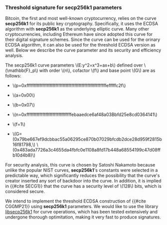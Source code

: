 
### Threshold signature for secp256k1 parameters

 Bitcoin, the first and most well-known cryptocurrency, relies on the curve **secp256k1** for its public key cryptography. Specifically, it uses the ECDSA algorithm with **secp256k1** as the underlying elliptic curve. Many other cryptocurrencies, including Ethereum have since adopted this curve for their digital signature schemes. Since the curve can be used for the orinary ECDSA algorithm, it can also be used for the threshold ECDSA version as well. Below we describe the curve parameter and its security and efficiency analysis.

 The secp256k1 curve parameters \\(E:y^2=x^3+ax+b\\) defined over \\(\mathbb{F}_p\\) with order \\(n\\), cofactor \\(f\\) and base point \\(G\\) are as follows:
 - \\(p=0xfffffffffffffffffffffffffffffffffffffffffffffffffffffffefffffc2f\\)

 - \\(a=0x00\\)

 - \\(b=0x07\\)

 - \\(n=0xfffffffffffffffffffffffffffffffebaaedce6af48a03Bbfd25e8cd0364141\\)

- \\(f=1\\)

 - \\(G=(0x79be667ef9dcbbac55a06295ce870b07029bfcdb2dce28d959f2815b16f81798,\\)
 \\(0x483ada7726a3c4655da4fbfc0e1108a8fd17b448a68554199c47d08ffb10d4b8)\\)

 For security analysis, this curve is chosen by Satoshi Nakamoto because unlike the popular NIST curves, **secp256k1**'s constants were selected in a predictable way, which significantly reduces the possibility that the curve's creator inserted any sort of backdoor into the curve. In addition, it is implied in {{#cite SECG1}} that the curve has a security level of \\(128\\) bits, which is considered secure.
 
We intend to implement the threshold ECDSA construction of {{#cite CGGMP21}} using **secp256k1** parameters. We would like to use the library [libsecp256k1](https://github.com/paritytech/libsecp256k1) for curve operations, which has been tested extensively and undergone thorough optimitation, making it very fast to produce signatures. 